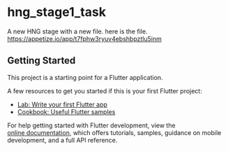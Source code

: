 # hng_stage1_task

A new HNG stage with a new file. here is the file.
https://appetize.io/app/t7fphw3ryuv4ebshbpztlu5inm

## Getting Started

This project is a starting point for a Flutter application.

A few resources to get you started if this is your first Flutter project:

- [Lab: Write your first Flutter app](https://docs.flutter.dev/get-started/codelab)
- [Cookbook: Useful Flutter samples](https://docs.flutter.dev/cookbook)

For help getting started with Flutter development, view the  
[online documentation](https://docs.flutter.dev/), which offers tutorials,
samples, guidance on mobile development, and a full API reference.
  
